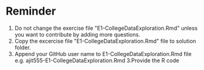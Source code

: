 Reminder
========

1. Do not change the exercise file "E1-CollegeDataExploration.Rmd" unless you want to contribute by adding more questions.
2. Copy the excercise file "E1-CollegeDataExploration.Rmd" file to solution folder.
2. Append your GitHub user name to E1-CollegeDataExploration.Rmd file e.g. ajit555-E1-CollegeDataExploration.Rmd
3.Provide the R code 


